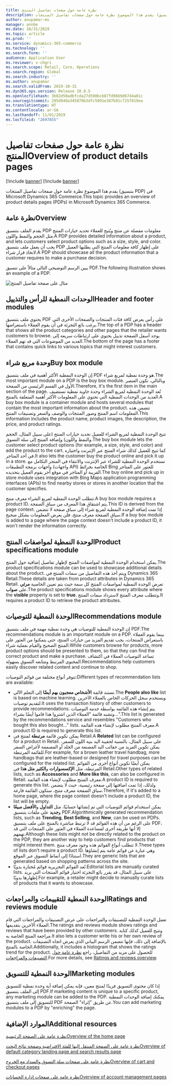 ```yaml
---
title: نظرة عامة حول صفحات تفاصيل المنتج
description: يقدم هذا الموضوع نظرة عامة حول صفحات تفاصيل المنتجات (بتنسيق PDP) في Microsoft Dynamics 365 Commerce.
author: anupamar-ms
manager: annbe
ms.date: 10/31/2019
ms.topic: article
ms.prod: ''
ms.service: dynamics-365-commerce
ms.technology: ''
ms.search.form: ''
audience: Application User
ms.reviewer: v-chgri
ms.search.scope: Retail, Core, Operations
ms.search.region: Global
ms.search.industry: ''
ms.author: anupamar
ms.search.validFrom: 2019-10-31
ms.dyn365.ops.version: Release 10.0.5
ms.openlocfilehash: 3b02d50adbfcda27d590bcb87fd9669d67d4a01c
ms.sourcegitcommit: 295d940a345879b3dfc5991e387b91c7257019ea
ms.translationtype: HT
ms.contentlocale: ar-SA
ms.lasthandoff: 11/01/2019
ms.locfileid: "2697855"
---
```

# <a name="overview-of-product-details-pages"></a><span data-ttu-id="6b382-103">نظرة عامة حول صفحات تفاصيل المنتج</span><span class="sxs-lookup"><span data-stu-id="6b382-103">Overview of product details pages</span></span>

[!include [banner](includes/preview-banner.md)]
[!include [banner](includes/banner.md)]

<span data-ttu-id="6b382-104">يقدم هذا الموضوع نظرة عامة حول صفحات تفاصيل المنتجات (بتنسيق PDP) في Microsoft Dynamics 365 Commerce.</span><span class="sxs-lookup"><span data-stu-id="6b382-104">This topic provides an overview of product details pages (PDPs) in Microsoft Dynamics 365 Commerce.</span></span>

## <a name="overview"></a><span data-ttu-id="6b382-105">نظرة عامة</span><span class="sxs-lookup"><span data-stu-id="6b382-105">Overview</span></span>

<span data-ttu-id="6b382-106">يقدم الملف بتنسيق PDP معلومات مفصلة عن منتج ويُتيح للعملاء تحديد خيارات المنتج مثل الحجم والنمط واللون.</span><span class="sxs-lookup"><span data-stu-id="6b382-106">A PDP provides detailed information about a product, and lets customers select product options such as a size, style, and color.</span></span> <span data-ttu-id="6b382-107">يجب أن يعمل ملف بتنسيق PDP على إظهار كافة معلومات المنتج التي يطلبها العميل لاتخاذ قرار شراء.</span><span class="sxs-lookup"><span data-stu-id="6b382-107">A PDP should showcase all the product information that a customer requires to make a purchase decision.</span></span>

<span data-ttu-id="6b382-108">يبين الرسم التوضيحي التالي مثالاً على تنسيق PDF.</span><span class="sxs-lookup"><span data-stu-id="6b382-108">The following illustration shows an example of a PDP.</span></span>

![مثال على صفحة تفاصيل المنتج](./media/pdp.PNG)

## <a name="header-and-footer-modules"></a><span data-ttu-id="6b382-110">الوحدات النمطية للرأس والتذييل</span><span class="sxs-lookup"><span data-stu-id="6b382-110">Header and footer modules</span></span>

<span data-ttu-id="6b382-111">يحتوي ملف بتنسيق PDF على رأس يعرض كافة فئات المنتجات والصفحات الأخرى التي يرغب بائع التجزئة في أن يقوم العملاء باستعراضها.</span><span class="sxs-lookup"><span data-stu-id="6b382-111">The top of a PDP has a header that shows all the product categories and other pages that the retailer wants customers to browse.</span></span> <span data-ttu-id="6b382-112">يوجد أسفل الصفحة تذييل يحتوي على ارتباطات سريعة إلى العديد من الموضوعات التي قد تهم العملاء.</span><span class="sxs-lookup"><span data-stu-id="6b382-112">The bottom of the page has a footer that contains quick links to various topics that might interest customers.</span></span>

## <a name="buy-box-module"></a><span data-ttu-id="6b382-113">وحدة مربع شراء</span><span class="sxs-lookup"><span data-stu-id="6b382-113">Buy box module</span></span>

<span data-ttu-id="6b382-114">إن الوحدة النمطية الأكثر أهمية في ملف بتنسيق PDF هو وحدة نمطية لمربع شراء.</span><span class="sxs-lookup"><span data-stu-id="6b382-114">The most important module on a PDP is the buy box module.</span></span> <span data-ttu-id="6b382-115">وبالتالي، تكون العنصر الأول في القسم الرئيسي من الصفحة.</span><span class="sxs-lookup"><span data-stu-id="6b382-115">Therefore, it's the first item in the main section of the page.</span></span> <span data-ttu-id="6b382-116">تُعد الوحدة النمطية لمربع الشراء وحدة حاوية نمطية تستضيف العديد من الوحدات النمطية التي تحتوي على المعلومات الأكثر أهمية المتعلقة بالمنتج.</span><span class="sxs-lookup"><span data-stu-id="6b382-116">A buy box module is a container module and hosts several modules that contain the most important information about the product.</span></span> <span data-ttu-id="6b382-117">تتضمن هذه المعلومات اسم المنتج وصور المنتجات والوصف والسعر وتصنيفات المنتج.</span><span class="sxs-lookup"><span data-stu-id="6b382-117">This information includes the product name, product images, the description, the price, and product ratings.</span></span>

<span data-ttu-id="6b382-118">تتيح الوحدة النمطية لمربع الشراء للعميل تحديد خيارات المنتج (على سبيل المثال، الحجم والنمط واللون) وإضافة المنتج إلى سلة التسوق.</span><span class="sxs-lookup"><span data-stu-id="6b382-118">The buy box module lets the customer select product options (for example, a size, style, and color) and add the product to the cart.</span></span> <span data-ttu-id="6b382-119">كما تتيح للعميل كذلك شراء المنتج عبر الإنترنت واختياره في أحد المتاجر.</span><span class="sxs-lookup"><span data-stu-id="6b382-119">It also lets the customer buy the product online and pick it up in a store.</span></span> <span data-ttu-id="6b382-120">تستخدم الوحدة النمطية للشراء عبر الإنترنت والانتقاء في المتجر التكامل مع واجهات برمجة التطبيقات (واجهات API) الخاصة بخرائط Bing للعثور على المتاجر القريبة أو المتاجر في موقع آخر يقوم العميل بتحديده.</span><span class="sxs-lookup"><span data-stu-id="6b382-120">The buy online and pick up in store module uses integration with Bing Maps application programming interfaces (APIs) to find nearby stores or stores in another location that the customer specifies.</span></span>

<span data-ttu-id="6b382-121">تتطلب الوحدة النمطية لمربع الشراء معرف منتج.</span><span class="sxs-lookup"><span data-stu-id="6b382-121">A buy box module requires a product ID.</span></span> <span data-ttu-id="6b382-122">يتم اشتقاق هذا المعرف من سياق الصفحة.</span><span class="sxs-lookup"><span data-stu-id="6b382-122">This ID is derived from the page context.</span></span> <span data-ttu-id="6b382-123">إذا تمت إضافة الوحدة النمطية لمربع شراء إلى سياق صفحة لا تتضمن سياق الصفحة معرف منتج، فلن يعرض المعلومات بشكل صحيح.</span><span class="sxs-lookup"><span data-stu-id="6b382-123">If a buy box module is added to a page where the page context doesn't include a product ID, it won't render the information correctly.</span></span>

## <a name="product-specifications-module"></a><span data-ttu-id="6b382-124">الوحدة النمطية لمواصفات المنتج</span><span class="sxs-lookup"><span data-stu-id="6b382-124">Product specifications module</span></span>

<span data-ttu-id="6b382-125">يمكن استخدام الوحدة النمطية لمواصفات المنتج لإظهار تفاصيل إضافية حول المنتج.</span><span class="sxs-lookup"><span data-stu-id="6b382-125">The product specifications module can be used to showcase additional details about the product.</span></span> <span data-ttu-id="6b382-126">ويتم أخذ هذه التفاصيل من سمات المنتج في Dynamics 365 Retail.</span><span class="sxs-lookup"><span data-stu-id="6b382-126">These details are taken from product attributes in Dynamics 365 Retail.</span></span> <span data-ttu-id="6b382-127">تعرض الوحدة النمطية لمواصفات المنتج كل سمة حيث يتم تعيين الخاصية **مرئي** على **صواب**.</span><span class="sxs-lookup"><span data-stu-id="6b382-127">The product specifications module shows every attribute where the **visible** property is set to **true**.</span></span> <span data-ttu-id="6b382-128">وتتطلب معرف المنتج لاسترداد سمات المنتج.</span><span class="sxs-lookup"><span data-stu-id="6b382-128">It requires a product ID to retrieve the product attributes.</span></span>

## <a name="recommendations-module"></a><span data-ttu-id="6b382-129">الوحدة النمطية للتوصيات</span><span class="sxs-lookup"><span data-stu-id="6b382-129">Recommendations module</span></span>

<span data-ttu-id="6b382-130">إن الوحدة النمطية للتوصيات هي وحدة نمطية مهمة في ملف بتنسيق PDF.</span><span class="sxs-lookup"><span data-stu-id="6b382-130">The recommendations module is an important module on a PDP.</span></span> <span data-ttu-id="6b382-131">بينما يقوم العملاء باستعراض المنتجات، يجب تقديم المزيد من خيارات المنتج، حتى يتمكنوا من العثور على المنتج الصحيح والقيام بعملية شراء.</span><span class="sxs-lookup"><span data-stu-id="6b382-131">While customers browse for products, more product options should be presented to them, so that they can find the correct product and make a purchase.</span></span> <span data-ttu-id="6b382-132">تساعد التوصيات العملاء في اكتشاف المحتوى المرتبط ومتابعه التسوق بسهولة.</span><span class="sxs-lookup"><span data-stu-id="6b382-132">Recommendations help customers easily discover related content and continue to shop.</span></span>

<span data-ttu-id="6b382-133">تتوفر أنواع مختلفة من قوائم التوصيات:</span><span class="sxs-lookup"><span data-stu-id="6b382-133">Different types of recommendation lists are available:</span></span>

- <span data-ttu-id="6b382-134">تستند قائمة **الأشخاص معجبون بهم أيضًا** إلى التعلم الآلي.</span><span class="sxs-lookup"><span data-stu-id="6b382-134">The **People also like** list is based on machine learning.</span></span> <span data-ttu-id="6b382-135">ويستخدم سجل الحركات الخاص بالعملاء الآخرين لتقديم توصيات.</span><span class="sxs-lookup"><span data-stu-id="6b382-135">It uses the transaction history of other customers to provide recommendations.</span></span> <span data-ttu-id="6b382-136">يتم إنشاء هذه القائمة بواسطة خدمة التوصيات وتشبه قائمة "العملاء الذين اشتروا هذا قاموا أيضًا بشراء...".</span><span class="sxs-lookup"><span data-stu-id="6b382-136">This list is generated by the recommendations service and resembles "Customers who bought this also bought..." lists.</span></span> <span data-ttu-id="6b382-137">معرف المنتج مطلوب لإنشاء هذه القائمة.</span><span class="sxs-lookup"><span data-stu-id="6b382-137">A product ID is required to generate this list.</span></span>
- <span data-ttu-id="6b382-138">يمكن تكوين قائمة **مرتبطة** لمنتج في Retail.</span><span class="sxs-lookup"><span data-stu-id="6b382-138">A **Related** list can be configured for a product in Retail.</span></span> <span data-ttu-id="6b382-139">على سبيل المثال، بالنسبة لحقيبة اليد بنية اللون للسفر، يمكن تكوين المزيد من حقائب اليد المصنعة من الجلد أو المصممة لأغراض السفر للقائمة المرتبطة.</span><span class="sxs-lookup"><span data-stu-id="6b382-139">For example, for a brown leather travel handbag, more handbags that are leather-based or designed for travel purposes can be configured for the related list.</span></span> <span data-ttu-id="6b382-140">يمكن أيضًا تكوين أنواع أخرى من القوائم المرتبطة، مثل **الإكسسوارات** و**الكثير مثل هذا** في Retail.</span><span class="sxs-lookup"><span data-stu-id="6b382-140">Other types of related lists, such as **Accessories** and **More like this**, can also be configured in Retail.</span></span> <span data-ttu-id="6b382-141">معرف المنتج مطلوب لإنشاء هذه القائمة.</span><span class="sxs-lookup"><span data-stu-id="6b382-141">A product ID is required to generate this list.</span></span> <span data-ttu-id="6b382-142">ولذلك، إذا تمت اضافتها إلى صفحة رئيسية، حيث لا يتضمن سياق الصفحة معرف منتج، ستكون القائمة فارغة.</span><span class="sxs-lookup"><span data-stu-id="6b382-142">Therefore, if it's added to a home page, where the page context doesn't include a product ID, the list will be empty.</span></span>
- <span data-ttu-id="6b382-143">يمكن استخدام قوائم التوصيات التي تم إنشائها حسابيًا، مثل **التداول** و**الأفضل مبيعًا** و**جديد** على ملفات بتنسيق PDF.</span><span class="sxs-lookup"><span data-stu-id="6b382-143">Algorithmically generated recommendation lists, such as **Trending**, **Best Selling**, and **New**, can be used on PDPs.</span></span> <span data-ttu-id="6b382-144">على الرغم من أن هذه القوائم قد لا ترتبط مباشرة بالمنتج على ملف بتنسيق PDF، إلا أنها طريقة أخرى لمساعدة العملاء في العثور على المنتجات التي قد تهمهم.</span><span class="sxs-lookup"><span data-stu-id="6b382-144">Although these lists might not be directly related to the product on the PDP, they are another way to help customers find products that might interest them.</span></span> <span data-ttu-id="6b382-145">لا تتطلب أنواع القوائم هذه وجود معرف منتج.</span><span class="sxs-lookup"><span data-stu-id="6b382-145">These types of lists don't require a product ID.</span></span> <span data-ttu-id="6b382-146">وهي عبارة عن قوائم عامة يتم إنشاؤها استنادًا إلى أنماط التسوق عبر الموقع.</span><span class="sxs-lookup"><span data-stu-id="6b382-146">They are generic lists that are generated based on shopping patterns across the site.</span></span>
- <span data-ttu-id="6b382-147">تُعد القوائم التحريرية قوائم مُختارة يدويًا.</span><span class="sxs-lookup"><span data-stu-id="6b382-147">Editorial lists are manually curated lists.</span></span> <span data-ttu-id="6b382-148">على سبيل المثال، قد يقرر بائع التجزئة اختيار قوائم المنتجات التي يريد إظهارها يدويًا.</span><span class="sxs-lookup"><span data-stu-id="6b382-148">For example, a retailer might decide to manually curate lists of products that it wants to showcase.</span></span>

## <a name="ratings-and-reviews-module"></a><span data-ttu-id="6b382-149">الوحدة النمطية للتقييمات والمراجعات</span><span class="sxs-lookup"><span data-stu-id="6b382-149">Ratings and reviews module</span></span>

<span data-ttu-id="6b382-150">تعمل الوحدة النمطية للتصنيفات والمراجعات على عرض التصنيفات والمراجعات التي قام العملاء الآخرين بتقديمها.</span><span class="sxs-lookup"><span data-stu-id="6b382-150">The ratings and reviews module shows ratings and reviews that have been provided by other customers.</span></span> <span data-ttu-id="6b382-151">وتتيح للعميل كذلك كتابة مراجعة المنتج الخاصة به.</span><span class="sxs-lookup"><span data-stu-id="6b382-151">It also lets a customer write his or her own review of the product.</span></span> <span data-ttu-id="6b382-152">بالإضافة إلى ذلك، فإنها تتضمن الرسم البياني الذي يعرض اتجاه التصنيفات الخاصة بالمنتج.</span><span class="sxs-lookup"><span data-stu-id="6b382-152">Additionally, it includes a histogram that shows the ratings trend for the product.</span></span> <span data-ttu-id="6b382-153">للحصول على مزيد من التفاصيل، راجع [نظرة عامة حول التصنيفات والمراجعات](ratings-reviews-overview.md).</span><span class="sxs-lookup"><span data-stu-id="6b382-153">For more details, see [Ratings and reviews overview](ratings-reviews-overview.md).</span></span>

## <a name="marketing-modules"></a><span data-ttu-id="6b382-154">الوحدة النمطية للتسويق</span><span class="sxs-lookup"><span data-stu-id="6b382-154">Marketing modules</span></span>

<span data-ttu-id="6b382-155">إذا كان محتوى التسويق فريدًا لمنتج معين، فإنه يمكن إضافة أية وحدة نمطية للتسويق إلى الملف بتنسيق PDF.</span><span class="sxs-lookup"><span data-stu-id="6b382-155">If marketing content is unique to a specific product, any marketing module can be added to the PDP.</span></span> <span data-ttu-id="6b382-156">يمكنك إضافة الوحدات النمطية للتسويق إلى ملف بتنسيق PDF عن طريق "إثراء" الصفحة.</span><span class="sxs-lookup"><span data-stu-id="6b382-156">You can add marketing modules to a PDP by "enriching" the page.</span></span> 

## <a name="additional-resources"></a><span data-ttu-id="6b382-157">الموارد الإضافية</span><span class="sxs-lookup"><span data-stu-id="6b382-157">Additional resources</span></span>

[<span data-ttu-id="6b382-158">نظرة عامة على الصفحة الرئيسية</span><span class="sxs-lookup"><span data-stu-id="6b382-158">Overview of the home page</span></span>](quick-tour-home-page.md)

[<span data-ttu-id="6b382-159">نظرة عامة على الصفحة المنتقل إليها‬ للفئة الافتراضية وصفحة نتائج البحث</span><span class="sxs-lookup"><span data-stu-id="6b382-159">Overview of default category landing page and search results page</span></span>](category-search-page-overview.md)

[<span data-ttu-id="6b382-160">نظرة عامة على صفحات سلة التسوق والسداد مع الخروج</span><span class="sxs-lookup"><span data-stu-id="6b382-160">Overview of cart and checkout pages</span></span>](quick-tour-cart-checkout.md)

[<span data-ttu-id="6b382-161">نظرة عامة على صفحات إدارة الحسابات</span><span class="sxs-lookup"><span data-stu-id="6b382-161">Overview of account management pages</span></span>](quick-tour-account-management.md)
